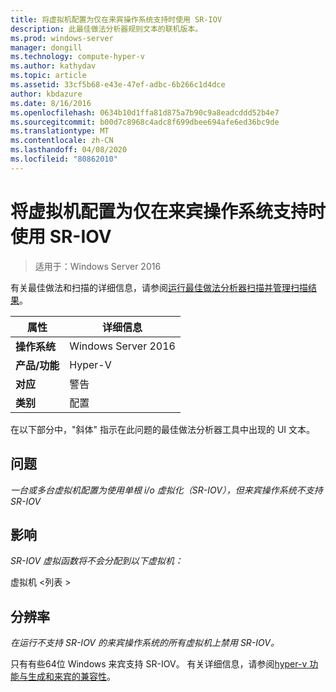 ```yaml
---
title: 将虚拟机配置为仅在来宾操作系统支持时使用 SR-IOV
description: 此最佳做法分析器规则文本的联机版本。
ms.prod: windows-server
manager: dongill
ms.technology: compute-hyper-v
ms.author: kathydav
ms.topic: article
ms.assetid: 33cf5b68-e43e-47ef-adbc-6b266c1d4dce
author: kbdazure
ms.date: 8/16/2016
ms.openlocfilehash: 0634b10d1ffa81d875a7b90c9a8eadcddd52b4e7
ms.sourcegitcommit: b00d7c8968c4adc8f699dbee694afe6ed36bc9de
ms.translationtype: MT
ms.contentlocale: zh-CN
ms.lasthandoff: 04/08/2020
ms.locfileid: "80862010"
---
```

# <a name="configure-virtual-machines-to-use-sr-iov-only-when-supported-by-the-guest-operating-system"></a>将虚拟机配置为仅在来宾操作系统支持时使用 SR-IOV

>适用于：Windows Server 2016

有关最佳做法和扫描的详细信息，请参阅[运行最佳做法分析器扫描并管理扫描结果](https://go.microsoft.com/fwlink/p/?LinkID=223177)。  
  
|属性|详细信息|  
|-|-|  
|**操作系统**|Windows Server 2016|  
|**产品/功能**|Hyper-V|  
|**对应**|警告|  
|**类别**|配置|  
  
在以下部分中，"斜体" 指示在此问题的最佳做法分析器工具中出现的 UI 文本。  
  
## <a name="issue"></a>问题  
*一台或多台虚拟机配置为使用单根 i/o 虚拟化（SR-IOV），但来宾操作系统不支持 SR-IOV*  
  
## <a name="impact"></a>影响  
*SR-IOV 虚拟函数将不会分配到以下虚拟机：*  
  
虚拟机 \<列表 >  
  
## <a name="resolution"></a>分辨率  
*在运行不支持 SR-IOV 的来宾操作系统的所有虚拟机上禁用 SR-IOV。*  
  
只有有些64位 Windows 来宾支持 SR-IOV。 有关详细信息，请参阅[hyper-v 功能与生成和来宾的兼容性](../Hyper-V-feature-compatibility-by-generation-and-guest.md)。  
  


